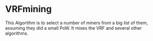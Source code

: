 # VRFmining
This Algorithm is to select a number of miners from a big list of them, assuming they did a small PoW. It mixes the VRF and several other algorithms.
